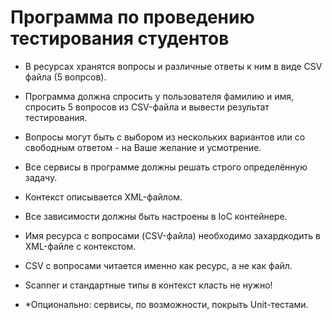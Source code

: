 # Программа по проведению тестирования студентов
* В ресурсах хранятся вопросы и различные ответы к ним в виде
CSV файла (5 вопрсов).
* Программа должна спросить у пользователя фамилию и имя,
спросить 5 вопросов из CSV-файла и вывести результат
тестирования.
* Вопросы могут быть с выбором из нескольких вариантов или со
свободным ответом - на Ваше желание и усмотрение.

* Все сервисы в программе должны решать строго определённую
задачу.
* Контекст описывается XML-файлом.
* Все зависимости должны быть настроены в IoC контейнере.
* Имя ресурса с вопросами (CSV-файла) необходимо
захардкодить в XML-файле с контекстом.
* CSV с вопросами читается именно как ресурс, а не как файл.
* Scanner и стандартные типы в контекст класть не нужно!
* *Опционально: сервисы, по возможности, покрыть Unit-тестами.
